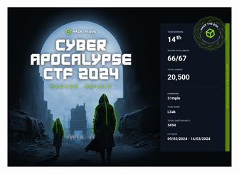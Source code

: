 <img src="https://github.com/Yazan03/CTF-Writeups2024/blob/main/HTB_cyber_apocalypse/WEB/images/9.PNG">
